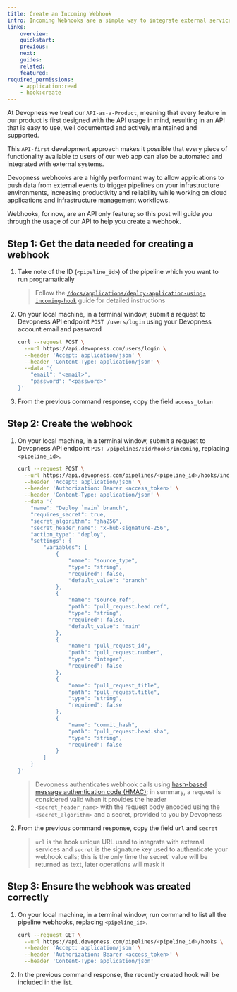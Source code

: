 ```yaml
---
title: Create an Incoming Webhook
intro: Incoming Webhooks are a simple way to integrate external services with your Devopness environments, using a unique URL through which a JSON payload can be sent to run a pipeline with custom input data. Some use cases of external services events include "deploy applications automatically based on GitHub/GitLab/Bitbucket repository updates", "provision and scale infrastructure resources when you payment gateway confirms that a custom subscription has been processed", and many more use cases that can benefit from webhooks integration. Learn how to create an incoming webhook to run pipelines programmatically when events happen on external services.
links:
    overview:
    quickstart:
    previous:
    next:
    guides:
    related:
    featured:
required_permissions:
    - application:read
    - hook:create
---
```


At Devopness we treat our `API-as-a-Product`, meaning that every feature in our product is first designed with the API usage in mind, resulting in an API that is easy to use, well documented and actively maintained and supported.

This `API-first` development approach makes it possible that every piece of functionality available to users of our web app can also be automated and integrated with external systems.

Devopness webhooks are a highly performant way to allow applications to push data from external events to trigger pipelines on your infrastructure environments, increasing productivity and reliability while working on cloud applications and infrastructure management workflows.

Webhooks, for now, are an API only feature; so this post will guide you through the usage of our API to help you create a webhook.

## Step 1: Get the data needed for creating a webhook

1. Take note of the ID (`<pipeline_id>`) of the pipeline which you want to run programatically
    > Follow the [`/docs/applications/deploy-application-using-incoming-hook`](/docs/applications/deploy-application-using-incoming-hook) guide for detailed instructions
1. On your local machine, in a terminal window, submit a request to Devopness API endpoint `POST /users/login` using your Devopness account email and password
    ```bash
    curl --request POST \
      --url https://api.devopness.com/users/login \
      --header 'Accept: application/json' \
      --header 'Content-Type: application/json' \
      --data '{
    	"email": "<email>",
    	"password": "<password>"
    }'
    ```
1. From the previous command response, copy the field `access_token`

## Step 2: Create the webhook

1. On your local machine, in a terminal window, submit a request to Devopness API endpoint `POST /pipelines/:id/hooks/incoming`, replacing `<pipeline_id>`.
    ```bash
    curl --request POST \
      --url https://api.devopness.com/pipelines/<pipeline_id>/hooks/incoming \
      --header 'Accept: application/json' \
      --header 'Authorization: Bearer <access_token>' \
      --header 'Content-Type: application/json' \
      --data '{
    	"name": "Deploy `main` branch",
    	"requires_secret": true,
    	"secret_algorithm": "sha256",
    	"secret_header_name": "x-hub-signature-256",
    	"action_type": "deploy",
    	"settings": {
    		"variables": [
    			{
    				"name": "source_type",
	    			"type": "string",
		    		"required": false,
			    	"default_value": "branch"
    			},
    			{
    				"name": "source_ref",
    				"path": "pull_request.head.ref",
	    			"type": "string",
		    		"required": false,
			    	"default_value": "main"
    			},
 	    		{
		    		"name": "pull_request_id",
		    		"path": "pull_request.number",
		    		"type": "integer",
		    		"required": false
	    		},
	    		{
		    		"name": "pull_request_title",
		    		"path": "pull_request.title",
		    		"type": "string",
		    		"required": false
	    		},
	    		{
		    		"name": "commit_hash",
		    		"path": "pull_request.head.sha",
		    		"type": "string",
		    		"required": false
	    		}
		    ]
    	}
    }'
    ```
    > Devopness authenticates webhook calls using [hash-based message authentication code (HMAC)](https://en.wikipedia.org/wiki/HMAC); in summary, a request is considered valid when it provides the header `<secret_header_name>` with the request body encoded using the `<secret_algorithm>` and a secret, provided to you by Devopness
1. From the previous command response, copy the field `url` and `secret`
    > `url` is the hook unique URL used to integrate with external services and `secret` is the signature key used to authenticate your webhook calls; this is the only time the secret' value will be returned as text, later operations will mask it

## Step 3: Ensure the webhook was created correctly

1. On your local machine, in a terminal window, run command to list all the pipeline webhooks, replacing `<pipeline_id>`.
    ```bash
    curl --request GET \
      --url https://api.devopness.com/pipelines/<pipeline_id>/hooks \
      --header 'Accept: application/json' \
      --header 'Authorization: Bearer <access_token>' \
      --header 'Content-Type: application/json'
    ```
1. In the previous command response, the recently created hook will be included in the list.
